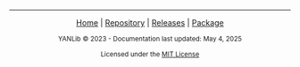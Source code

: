 ---

<div align="center">

[Home](Home) | 
[Repository](https://github.com/tynab/YANLib) | 
[Releases](https://github.com/tynab/YANLib/releases) | 
[Package](https://www.nuget.org/packages/Tynab.YANLib)

<sub>YANLib © 2023 - Documentation last updated: May 4, 2025</sub>

<sub>Licensed under the [MIT License](https://github.com/tynab/YANLib/blob/main/LICENSE)</sub>

</div>

